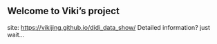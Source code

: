 ## Welcome to Viki’s project

site: https://vikijing.github.io/didi_data_show/
Detailed information? just wait...
